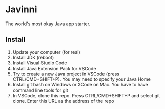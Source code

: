 


# Javinni

The world's most okay Java app starter.


## Install

1. Update your computer (for real)
2. Install JDK (reboot)
3. Install Visual Studio Code
4. Install Java Extension Pack for VSCode
5. Try to create a new Java project in VSCode (press CTRL/CMD+SHIFT+P). You may need to specify your Java Home
6. Install git bash on Windows or XCode on Mac. You have to have command line tools for git
7. In VSCode, clone this repo. Press CTRL/CMD+SHIFT+P and select git clone. Enter this URL as the address of the repo

